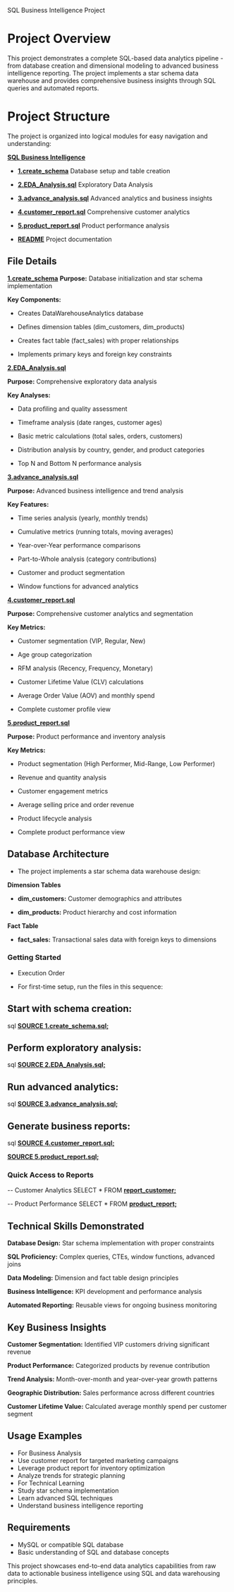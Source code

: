 SQL Business Intelligence Project
# Project Overview
This project demonstrates a complete SQL-based data analytics pipeline - from database creation and dimensional modeling to advanced business intelligence reporting. The project implements a star schema data warehouse and provides comprehensive business insights through SQL queries and automated reports.

# Project Structure
The project is organized into logical modules for easy navigation and understanding:

 **[SQL Business Intelligence](./sql-business-intelligence/)**

- **[1.create_schema](./advance_analysis/create_schema.sql)**             Database setup and table creation

-  **[2.EDA_Analysis.sql](./advance_analysis/EDA_Analysis.sql)**          Exploratory Data Analysis
   
-  **[3.advance_analysis.sql](./advance_analysis/advance_analysis.sql)**  Advanced analytics and business insights
  
-  **[4.customer_report.sql](./advance_analysis/customer_report.sql)**    Comprehensive customer analytics
  
-  **[5.product_report.sql](./advance_analysis/product_report)**          Product performance analysis
  
-  **[README](./README.md)**                                               Project documentation
  

## File Details
**[1.create_schema](./advance_analysis/create_schema.sql)**
**Purpose:** Database initialization and star schema implementation

**Key Components:**

- Creates DataWarehouseAnalytics database

- Defines dimension tables (dim_customers, dim_products)

- Creates fact table (fact_sales) with proper relationships

- Implements primary keys and foreign key constraints

**[2.EDA_Analysis.sql](./advance_analysis/EDA_Analysis.sql)**

**Purpose:** Comprehensive exploratory data analysis

**Key Analyses:**

- Data profiling and quality assessment

- Timeframe analysis (date ranges, customer ages)

- Basic metric calculations (total sales, orders, customers)

- Distribution analysis by country, gender, and product categories

- Top N and Bottom N performance analysis

**[3.advance_analysis.sql](./advance_analysis/advance_analysis.sql)**

**Purpose:** Advanced business intelligence and trend analysis

**Key Features:**

- Time series analysis (yearly, monthly trends)

- Cumulative metrics (running totals, moving averages)

- Year-over-Year performance comparisons

- Part-to-Whole analysis (category contributions)

- Customer and product segmentation

- Window functions for advanced analytics

**[4.customer_report.sql](./advance_analysis/customer_report.sql)**

**Purpose:** Comprehensive customer analytics and segmentation

**Key Metrics:**

- Customer segmentation (VIP, Regular, New)

- Age group categorization

- RFM analysis (Recency, Frequency, Monetary)

- Customer Lifetime Value (CLV) calculations

- Average Order Value (AOV) and monthly spend

- Complete customer profile view

**[5.product_report.sql](./advance_analysis/product_report)**

**Purpose:** Product performance and inventory analysis

**Key Metrics:**

- Product segmentation (High Performer, Mid-Range, Low Performer)

- Revenue and quantity analysis

- Customer engagement metrics

- Average selling price and order revenue

- Product lifecycle analysis

- Complete product performance view

## Database Architecture
- The project implements a star schema data warehouse design:

**Dimension Tables**

- **dim_customers:** Customer demographics and attributes

- **dim_products:** Product hierarchy and cost information

**Fact Table**

- **fact_sales:** Transactional sales data with foreign keys to dimensions

### Getting Started

- Execution Order

- For first-time setup, run the files in this sequence:

## Start with schema creation:

sql
 **[SOURCE 1.create_schema.sql;](./advance_analysis/create_schema.sql)**

## Perform exploratory analysis:

sql
 **[SOURCE 2.EDA_Analysis.sql;](./advance_analysis/EDA_Analysis.sql)**

## Run advanced analytics:

sql
 **[SOURCE 3.advance_analysis.sql;](./advance_analysis/advance_analysis.sql)**

## Generate business reports:

sql
 **[SOURCE 4.customer_report.sql;](./advance_analysis/customer_report.sql)**
 
 **[SOURCE 5.product_report.sql;](./advance_analysis/product_report)**

### Quick Access to Reports

-- Customer Analytics
SELECT * FROM **[report_customer;](./advance_analysis/customer_report.sql)**

-- Product Performance
SELECT * FROM **[product_report;](./advance_analysis/product_report)**

## Technical Skills Demonstrated

**Database Design:** Star schema implementation with proper constraints

**SQL Proficiency:** Complex queries, CTEs, window functions, advanced joins

**Data Modeling:** Dimension and fact table design principles

**Business Intelligence:** KPI development and performance analysis

**Automated Reporting:** Reusable views for ongoing business monitoring

## Key Business Insights

**Customer Segmentation:** Identified VIP customers driving significant revenue

**Product Performance:** Categorized products by revenue contribution

**Trend Analysis:** Month-over-month and year-over-year growth patterns

**Geographic Distribution:** Sales performance across different countries

**Customer Lifetime Value:** Calculated average monthly spend per customer segment

## Usage Examples
- For Business Analysis
- Use customer report for targeted marketing campaigns
- Leverage product report for inventory optimization
- Analyze trends for strategic planning
- For Technical Learning
- Study star schema implementation
- Learn advanced SQL techniques
- Understand business intelligence reporting

## Requirements
- MySQL or compatible SQL database
- Basic understanding of SQL and database concepts

This project showcases end-to-end data analytics capabilities from raw data to actionable business intelligence using SQL and data warehousing principles.

